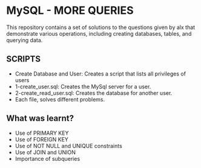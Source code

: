 # MySQL - MORE  QUERIES

This repository contains a set of solutions to the questions given by alx that demonstrate various operations, including creating databases, tables, and querying data.

## SCRIPTS
- Create Database and User: Creates a script that lists all privileges of users
- 1-create_user.sql: Creates the MySql server for a user.
- 2-create_read_user.sql: Creates the database for another user.
- Each file, solves different problems.


## What was learnt?
- Use of PRIMARY KEY
- Use of FOREIGN KEY
- Use of NOT NULL and UNIQUE constraints
- Use of JOIN and UNION
- Importance of subqueries